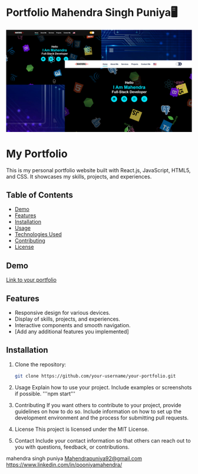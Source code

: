 # Portfolio Mahendra Singh Puniya🖥️

![preview img](/preview.png)

# My Portfolio

This is my personal portfolio website built with React.js, JavaScript, HTML5, and CSS. It showcases my skills, projects, and experiences.

## Table of Contents

- [Demo](#demo)
- [Features](#features)
- [Installation](#installation)
- [Usage](#usage)
- [Technologies Used](#technologies-used)
- [Contributing](#contributing)
- [License](#license)

## Demo

[Link to your portfolio](https://your-portfolio-url.com)

## Features

- Responsive design for various devices.
- Display of skills, projects, and experiences.
- Interactive components and smooth navigation.
- [Add any additional features you implemented]

## Installation

1. Clone the repository:

   ```bash
   git clone https://github.com/your-username/your-portfolio.git

2. Usage
Explain how to use your project. Include examples or screenshots if possible.
'''npm start'''
3. Contributing
If you want others to contribute to your project, provide guidelines on how to do so. Include information on how to set up the development environment and the process for submitting pull requests.
4. License
This project is licensed under the MIT License.

5. Contact
Include your contact information so that others can reach out to you with questions, feedback, or contributions.

mahendra singh puniya
Mahendrapuniya92@gmail.com
https://www.linkedin.com/in/pooniyamahendra/
